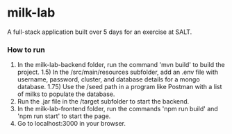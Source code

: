 # milk-lab

A full-stack application built over 5 days for an exercise at SALT.

### How to run

1) In the milk-lab-backend folder, run the command 'mvn build' to build the project.
1.5) In the /src/main/resources subfolder, add an .env file with username, password, cluster, and database details for a mongo database.
1.75) Use the /seed path in a program like Postman with a list of milks to populate the database.
2) Run the .jar file in the /target subfolder to start the backend.
3) In the milk-lab-frontend folder, run the commands 'npm run build' and 'npm run start' to start the page.
4) Go to localhost:3000 in your browser.
